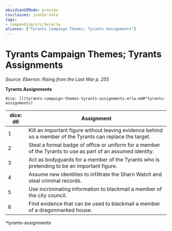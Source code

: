 ```yaml
---
obsidianUIMode: preview
cssclasses: json5e-note
tags:
- compendium/src/5e/erlw
aliases: ["Tyrants Campaign Themes; Tyrants Assignments"]
---
```

# Tyrants Campaign Themes; Tyrants Assignments
*Source: Eberron: Rising from the Last War p. 255* 

**Tyrants Assignments**

`dice: [](tyrants-campaign-themes-tyrants-assignments-erlw.md#^tyrants-assignments)`

| dice: d6 | Assignment |
|----------|------------|
| 1 | Kill an important figure without leaving evidence behind so a member of the Tyrants can replace the target. |
| 2 | Steal a formal badge of office or uniform for a member of the Tyrants to use as part of an assumed identity. |
| 3 | Act as bodyguards for a member of the Tyrants who is pretending to be an important figure. |
| 4 | Assume new identities to infiltrate the Sharn Watch and steal criminal records. |
| 5 | Use incriminating information to blackmail a member of the city council. |
| 6 | Find evidence that can be used to blackmail a member of a dragonmarked house. |
^tyrants-assignments
